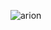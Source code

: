 ![arion](https://give.bj/cdn?id=bqt488hi4pw600u83j&name=Nekromateion.gif)
<img alt="" src="https://komarev.com/ghpvc/?username=Nekromateion&style=flat-square">

